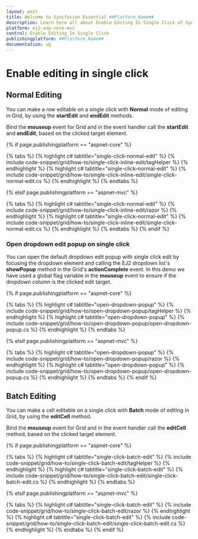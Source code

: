 ```yaml
---
layout: post
title: Welcome to Syncfusion Essential ##Platform_Name##
description: Learn here all about Enable Editing In Single Click of Syncfusion Essential ##Platform_Name## widgets based on HTML5 and jQuery.
platform: ej2-asp-core-mvc
control: Enable Editing In Single Click
publishingplatform: ##Platform_Name##
documentation: ug
---
```



# Enable editing in single click

## Normal Editing

You can make a row editable on a single click with **Normal** mode of editing in Grid, by using the **startEdit** and **endEdit** methods.

Bind the **mouseup** event for Grid and in the event handler call the **startEdit** and **endEdit**, based on the clicked target element.

{% if page.publishingplatform == "aspnet-core" %}

{% tabs %}
{% highlight c# tabtitle="single-click-normal-edit" %}
{% include code-snippet/grid/how-to/single-click-inline-edit/tagHelper %}
{% endhighlight %}
{% highlight c# tabtitle="single-click-normal-edit" %}
{% include code-snippet/grid/how-to/single-click-inline-edit/single-click-normal-edit.cs %}
{% endhighlight %}
{% endtabs %}

{% elsif page.publishingplatform == "aspnet-mvc" %}

{% tabs %}
{% highlight c# tabtitle="single-click-normal-edit" %}
{% include code-snippet/grid/how-to/single-click-inline-edit/razor %}
{% endhighlight %}
{% highlight c# tabtitle="single-click-normal-edit" %}
{% include code-snippet/grid/how-to/single-click-inline-edit/single-click-normal-edit.cs %}
{% endhighlight %}
{% endtabs %}
{% endif %}



### Open dropdown edit popup on single click

You can open the default dropdown edit popup with single click edit by focusing the dropdown element and calling the EJ2 dropdown list's **showPopup** method in the Grid's **actionComplete** event. In this demo we have used a global flag variable in the **mouseup** event to ensure if the dropdown column is the clicked edit target.

{% if page.publishingplatform == "aspnet-core" %}

{% tabs %}
{% highlight c# tabtitle="open-dropdown-popup" %}
{% include code-snippet/grid/how-to/open-dropdown-popup/tagHelper %}
{% endhighlight %}
{% highlight c# tabtitle="open-dropdown-popup" %}
{% include code-snippet/grid/how-to/open-dropdown-popup/open-dropdown-popup.cs %}
{% endhighlight %}
{% endtabs %}

{% elsif page.publishingplatform == "aspnet-mvc" %}

{% tabs %}
{% highlight c# tabtitle="open-dropdown-popup" %}
{% include code-snippet/grid/how-to/open-dropdown-popup/razor %}
{% endhighlight %}
{% highlight c# tabtitle="open-dropdown-popup" %}
{% include code-snippet/grid/how-to/open-dropdown-popup/open-dropdown-popup.cs %}
{% endhighlight %}
{% endtabs %}
{% endif %}



## Batch Editing

You can make a cell editable on a single click with **Batch** mode of editing in Grid, by using the **editCell** method.

Bind the **mouseup** event for Grid and in the event handler call the **editCell** method, based on the clicked target element.

{% if page.publishingplatform == "aspnet-core" %}

{% tabs %}
{% highlight c# tabtitle="single-click-batch-edit" %}
{% include code-snippet/grid/how-to/single-click-batch-edit/tagHelper %}
{% endhighlight %}
{% highlight c# tabtitle="single-click-batch-edit" %}
{% include code-snippet/grid/how-to/single-click-batch-edit/single-click-batch-edit.cs %}
{% endhighlight %}
{% endtabs %}

{% elsif page.publishingplatform == "aspnet-mvc" %}

{% tabs %}
{% highlight c# tabtitle="single-click-batch-edit" %}
{% include code-snippet/grid/how-to/single-click-batch-edit/razor %}
{% endhighlight %}
{% highlight c# tabtitle="single-click-batch-edit" %}
{% include code-snippet/grid/how-to/single-click-batch-edit/single-click-batch-edit.cs %}
{% endhighlight %}
{% endtabs %}
{% endif %}


